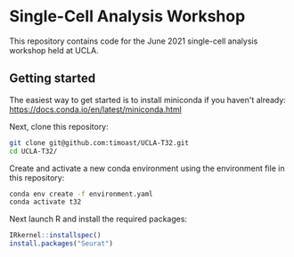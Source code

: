 # Single-Cell Analysis Workshop

This repository contains code for the June 2021 single-cell analysis
workshop held at UCLA.

## Getting started

The easiest way to get started is to install miniconda if you haven't
already: https://docs.conda.io/en/latest/miniconda.html

Next, clone this repository:

```sh
git clone git@github.com:timoast/UCLA-T32.git
cd UCLA-T32/
```

Create and activate a new conda environment using the environment file
in this repository:

```sh
conda env create -f environment.yaml
conda activate t32
```

Next launch R and install the required packages:

```r
IRkernel::installspec()
install.packages("Seurat")
```
